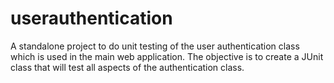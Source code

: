 # userauthentication
A standalone project to do unit testing of the user authentication class which is used in the main web application. The objective is to create a JUnit class that will test all aspects of the authentication class.
